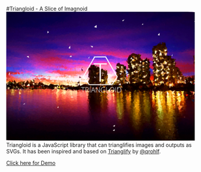 #Triangloid - A Slice of Imagnoid
![Triangloid Preview](img/triangloid.png)
Triangloid is a JavaScript library that can trianglifies images and outputs as SVGs. It has been inspired and based on [Trianglify](https://github.com/qrohlf/trianglify) by [@qrohlf](https://github.com/qrohlf/).


[Click here for Demo](http://asifmallik.github.io)
